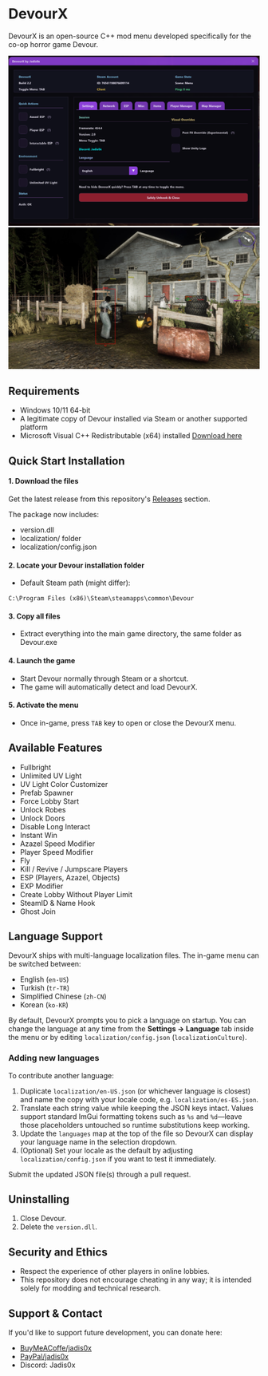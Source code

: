 # DevourX

DevourX is an open-source C++ mod menu developed specifically for the co-op horror game Devour.

![MenuShowcase](img/Screenshot.png)
![MenuShowcase](img/Screenshot2.jpg)

## Requirements
- Windows 10/11 64-bit
- A legitimate copy of Devour installed via Steam or another supported platform
- Microsoft Visual C++ Redistributable (x64) installed [Download here](https://www.techpowerup.com/download/visual-c-redistributable-runtime-package-all-in-one/)

## Quick Start Installation

#### 1. Download the files
Get the latest release from this repository's [Releases](https://github.com/jadis0x/DevourX/releases) section.

The package now includes:
- version.dll
- localization/ folder
- localization/config.json

#### 2. Locate your Devour installation folder
 - Default Steam path (might differ):
```
C:\Program Files (x86)\Steam\steamapps\common\Devour
```

#### 3. Copy all files
 - Extract everything into the main game directory, the same folder as Devour.exe

#### 4. Launch the game
 - Start Devour normally through Steam or a shortcut.
 - The game will automatically detect and load DevourX.

#### 5. Activate the menu
 - Once in-game, press `TAB` key to open or close the DevourX menu.

## Available Features
- Fullbright
- Unlimited UV Light
- UV Light Color Customizer
- Prefab Spawner
- Force Lobby Start
- Unlock Robes
- Unlock Doors
- Disable Long Interact
- Instant Win
- Azazel Speed Modifier
- Player Speed Modifier
- Fly
- Kill / Revive / Jumpscare Players
- ESP (Players, Azazel, Objects)
- EXP Modifier
- Create Lobby Without Player Limit
- SteamID & Name Hook
- Ghost Join

## Language Support
DevourX ships with multi-language localization files. The in-game menu can be switched between:

- English (`en-US`)
- Turkish (`tr-TR`)
- Simplified Chinese (`zh-CN`)
- Korean (`ko-KR`)

By default, DevourX prompts you to pick a language on startup. You can change the language at any time from the **Settings → Language** tab inside the menu or by editing `localization/config.json` (`localizationCulture`).

### Adding new languages
To contribute another language:

1. Duplicate `localization/en-US.json` (or whichever language is closest) and name the copy with your locale code, e.g. `localization/es-ES.json`.
2. Translate each string value while keeping the JSON keys intact. Values support standard ImGui formatting tokens such as `%s` and `%d`—leave those placeholders untouched so runtime substitutions keep working.
3. Update the `languages` map at the top of the file so DevourX can display your language name in the selection dropdown.
4. (Optional) Set your locale as the default by adjusting `localization/config.json` if you want to test it immediately.

Submit the updated JSON file(s) through a pull request.

## Uninstalling
1. Close Devour.
2. Delete the `version.dll`.

## Security and Ethics
- Respect the experience of other players in online lobbies.
- This repository does not encourage cheating in any way; it is intended solely for modding and technical research.

## Support & Contact
If you'd like to support future development, you can donate here:

- [BuyMeACoffe/jadis0x](https://buymeacoffee.com/jadis0x)
- [PayPal/jadis0x](https://www.paypal.com/paypalme/jadis0x)
- Discord: Jadis0x

